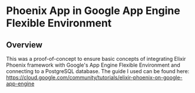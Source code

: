 # Phoenix App in Google App Engine Flexible Environment

## Overview

This was a proof-of-concept to ensure basic concepts of integrating Elixir Phoenix framework with Google's App Engine Flexible Environment and connecting to a PostgreSQL database. The guide I used can be found here: https://cloud.google.com/community/tutorials/elixir-phoenix-on-google-app-engine
